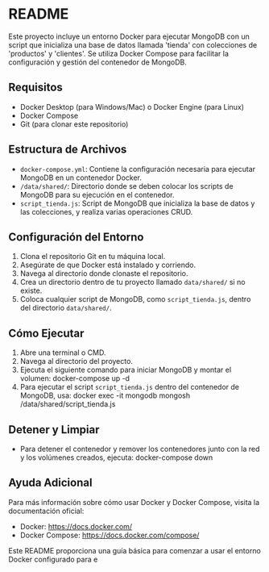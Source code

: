 README
======

Este proyecto incluye un entorno Docker para ejecutar MongoDB con un script que inicializa una base de datos llamada 'tienda' con colecciones de 'productos' y 'clientes'. Se utiliza Docker Compose para facilitar la configuración y gestión del contenedor de MongoDB.

Requisitos
----------
- Docker Desktop (para Windows/Mac) o Docker Engine (para Linux)
- Docker Compose
- Git (para clonar este repositorio)

Estructura de Archivos
----------------------
- `docker-compose.yml`: Contiene la configuración necesaria para ejecutar MongoDB en un contenedor Docker.
- `/data/shared/`: Directorio donde se deben colocar los scripts de MongoDB para su ejecución en el contenedor.
- `script_tienda.js`: Script de MongoDB que inicializa la base de datos y las colecciones, y realiza varias operaciones CRUD.

Configuración del Entorno
-------------------------
1. Clona el repositorio Git en tu máquina local.
2. Asegúrate de que Docker está instalado y corriendo.
3. Navega al directorio donde clonaste el repositorio.
4. Crea un directorio dentro de tu proyecto llamado `data/shared/` si no existe.
5. Coloca cualquier script de MongoDB, como `script_tienda.js`, dentro del directorio `data/shared/`.

Cómo Ejecutar
-------------
1. Abre una terminal o CMD.
2. Navega al directorio del proyecto.
3. Ejecuta el siguiente comando para iniciar MongoDB y montar el volumen:
docker-compose up -d
4. Para ejecutar el script `script_tienda.js` dentro del contenedor de MongoDB, usa:
docker exec -it mongodb mongosh /data/shared/script_tienda.js

Detener y Limpiar
-----------------
- Para detener el contenedor y remover los contenedores junto con la red y los volúmenes creados, ejecuta:
docker-compose down

Ayuda Adicional
---------------
Para más información sobre cómo usar Docker y Docker Compose, visita la documentación oficial:
- Docker: https://docs.docker.com/
- Docker Compose: https://docs.docker.com/compose/

Este README proporciona una guía básica para comenzar a usar el entorno Docker configurado para e